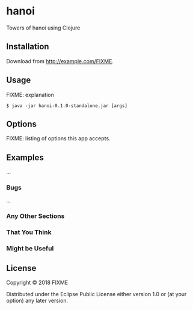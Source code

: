 # hanoi

Towers of hanoi using Clojure

## Installation

Download from http://example.com/FIXME.

## Usage

FIXME: explanation

    $ java -jar hanoi-0.1.0-standalone.jar [args]

## Options

FIXME: listing of options this app accepts.

## Examples

...

### Bugs

...

### Any Other Sections
### That You Think
### Might be Useful

## License

Copyright © 2018 FIXME

Distributed under the Eclipse Public License either version 1.0 or (at
your option) any later version.
